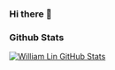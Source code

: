 ### Hi there 👋

<h3>Github Stats</h3>

[![William Lin GitHub Stats](https://github-readme-stats.vercel.app/api?username=williamlin6803&show_icons=true&count_private=true)](https://github.com/williamlin6803)
<p align="center">
<img alt="Profile Visitors" src="https://visitor-badge.laobi.icu/badge?page_id=williamlin6803.williamlin6803%22%3E
</p>


<!--
**williamlin6803/williamlin6803** is a ✨ _special_ ✨ repository because its `README.md` (this file) appears on your GitHub profile.

Here are some ideas to get you started:

- 🔭 I’m currently working on ...
- 🌱 I’m currently learning ...
- 👯 I’m looking to collaborate on ...
- 🤔 I’m looking for help with ...
- 💬 Ask me about ...
- 📫 How to reach me: ...
- 😄 Pronouns: ...
- ⚡ Fun fact: ...
-->
